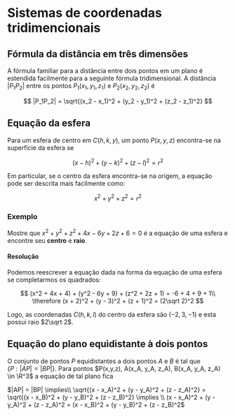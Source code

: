 # Sistemas de coordenadas tridimencionais

## Fórmula da distância em três dimensões

A fórmula familiar para a distância entre dois pontos em um plano é estendida facilmente para a seguinte fórmula tridimensional. A distância $|P_1P_2|$ entre os pontos $P_1(x_1, y_1, z_1)$ e $P_2(x_2, y_2, z_2)$ é

$$
|P_1P_2| = \sqrt{(x_2 - x_1)^2 + (y_2 - y_1)^2 + (z_2 - z_1)^2}
$$

## Equação da esfera

Para um esfera de centro em $C(h, k, y)$, um ponto $P(x,y,z)$ encontra-se na superfície da esfera se

$$
(x - h)^2 + (y - k)^2 + (z - l)^2 = r^2
$$

Em particular, se o centro da esfera encontra-se na origem, a equação pode ser descrita mais facilmente como:

$$
x^2 + y^2 + z^2 = r^2
$$

### Exemplo

Mostre que $x^2 + y^2 + z^2 + 4x - 6y + 2z + 6 = 0$ é a equação de uma esfera e encontre seu **centro** e **raio**.

#### Resolução

Podemos reescrever a equação dada na forma da equação de uma esfera se completarmos os quadrados:

$$
(x^2 + 4x + 4) + (y^2 - 6y + 9) + (z^2 + 2z + 1) = -6 + 4 + 9 + 1\\
\therefore (x + 2)^2 + (y - 3)^2 + (z + 1)^2 = (2\sqrt 2)^2
$$

Logo, as coordenadas $C(h, k, l)$ do centro da esfera são $(-2, 3, -1)$ e esta possui raio $2\sqrt 2$.

## Equação do plano equidistante à dois pontos

O conjunto de pontos $P$ equidistantes a dois pontos $A$ e $B$ é tal que $\{P:|AP| = |BP|\}$. Para pontos $P(x,y,z), A(x_A, y_A, z_A), B(x_A, y_A, z_A) \in \R^3$ a equação de tal plano fica

$|AP| = |BP| \implies\\ \sqrt{(x - x_A)^2 + (y - y_A)^2 + (z - z_A)^2} = \sqrt{(x - x_B)^2 + (y - y_B)^2 + (z - z_B)^2} \implies \\ (x - x_A)^2 + (y - y_A)^2 + (z - z_A)^2 = (x - x_B)^2 + (y - y_B)^2 + (z - z_B)^2$